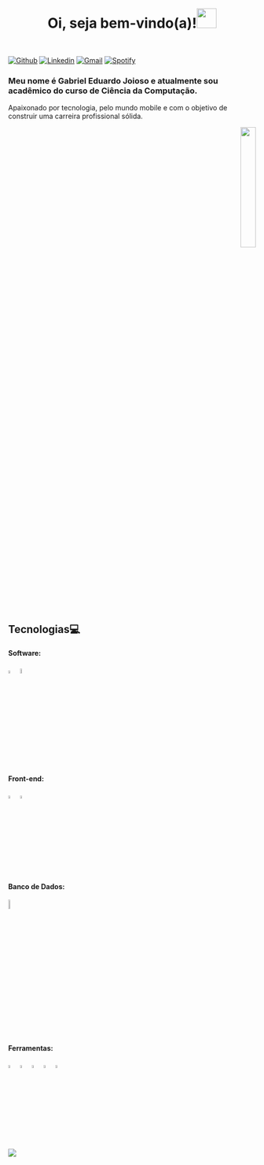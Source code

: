 <h1 align="center">Oi, seja bem-vindo(a)!<img src="https://github.com/gjoioso/gjoioso/blob/main/Hi.gif" width="40px"> </h1>
</br>

[![Github](https://img.shields.io/badge/-Github-000?style=flat&logo=Github&logoColor=white)](https://github.com/gjoioso)
[![Linkedin](https://img.shields.io/badge/-LinkedIn-blue?style=flat-square&logo=Linkedin&logoColor=white&link=https://www.linkedin.com/in/gjoioso)](https://www.linkedin.com/in/gjoioso) 
[![Gmail](https://img.shields.io/badge/-Gmail-c14438?style=flat&logo=Gmail&logoColor=white)](mailto:gjoioso.cs@gmail.com)
[![Spotify](https://img.shields.io/badge/-Spotify-1DB954?style=flat&logo=Spotify&logoColor=white)](https://open.spotify.com/user/50esaalac0nu7lppnf4ptitu1)

<h3 align="left">Meu nome é Gabriel Eduardo Joioso e atualmente sou acadêmico do curso de Ciência da Computação.</h3>
<p align="left">Apaixonado por tecnologia, pelo mundo mobile e com o objetivo de construir uma carreira profissional sólida.</p>


<p align="right">
  <img src="https://github.com/gjoioso/gjoioso/blob/main/gabrieljoiosoreadme.gif?raw=true" width="25%"/>
</p>

## Tecnologias:computer:

#### Software:
<p align="left">
 <img src="https://cdn.worldvectorlogo.com/logos/java-4.svg" alt="java" width="4%">
 <img src="https://cdn.worldvectorlogo.com/logos/python-4.svg" alt="python" width="5%">
</p>
  

#### Front-end:
<p align="left">
 <img src="https://cdn.worldvectorlogo.com/logos/html5-1.svg" alt="html5" width="4%">
 <img src="https://cdn.worldvectorlogo.com/logos/css-5.svg" alt="css3" width="4%"">
</p>
                                                                                  
#### Banco de Dados:
<p align="left">
  <img src="https://upload.wikimedia.org/wikipedia/commons/8/87/Sql_data_base_with_logo.png" alt="xd" width="7%"> 
</p>

#### Ferramentas:
<p align="left">
 <img src="https://cdn.worldvectorlogo.com/logos/visual-studio-code-1.svg" alt="vscode" width="4%">
 <img src="https://cdn.worldvectorlogo.com/logos/eclipse-11.svg" alt="eclipse" width="4%">
 <img src="https://upload.wikimedia.org/wikipedia/commons/1/1d/PyCharm_Icon.svg" alt="pycharm" width="4%">
 <img src="https://cdn.worldvectorlogo.com/logos/photoshop-cc.svg" alt="photoshop" width="4%">                                                                                    <img src="https://cdn.worldvectorlogo.com/logos/adobe-xd.svg" alt="sql" width="4%">
</p>


![](https://komarev.com/ghpvc/?username=gjoioso&style=plastic)


